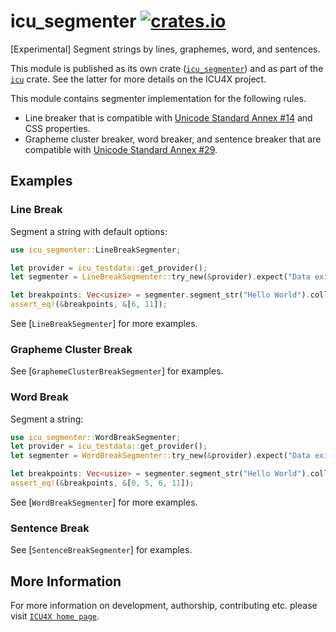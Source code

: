# icu_segmenter [![crates.io](https://img.shields.io/crates/v/icu_segmenter)](https://crates.io/crates/icu_segmenter)

\[Experimental\] Segment strings by lines, graphemes, word, and sentences.

This module is published as its own crate ([`icu_segmenter`](https://docs.rs/icu_segmenter/latest/icu_segmenter/))
and as part of the [`icu`](https://docs.rs/icu/latest/icu/) crate. See the latter for more details on the ICU4X project.

This module contains segmenter implementation for the following rules.

- Line breaker that is compatible with [Unicode Standard Annex #14][UAX14] and CSS properties.
- Grapheme cluster breaker, word breaker, and sentence breaker that are compatible with
  [Unicode Standard Annex #29][UAX29].

[UAX14]: https://www.unicode.org/reports/tr14/
[UAX29]: https://www.unicode.org/reports/tr29/

## Examples

### Line Break

Segment a string with default options:

```rust
use icu_segmenter::LineBreakSegmenter;

let provider = icu_testdata::get_provider();
let segmenter = LineBreakSegmenter::try_new(&provider).expect("Data exists");

let breakpoints: Vec<usize> = segmenter.segment_str("Hello World").collect();
assert_eq!(&breakpoints, &[6, 11]);
```

See [`LineBreakSegmenter`] for more examples.

### Grapheme Cluster Break

See [`GraphemeClusterBreakSegmenter`] for examples.

### Word Break

Segment a string:

```rust
use icu_segmenter::WordBreakSegmenter;
let provider = icu_testdata::get_provider();
let segmenter = WordBreakSegmenter::try_new(&provider).expect("Data exists");

let breakpoints: Vec<usize> = segmenter.segment_str("Hello World").collect();
assert_eq!(&breakpoints, &[0, 5, 6, 11]);
```

See [`WordBreakSegmenter`] for more examples.

### Sentence Break

See [`SentenceBreakSegmenter`] for examples.

## More Information

For more information on development, authorship, contributing etc. please visit [`ICU4X home page`](https://github.com/unicode-org/icu4x).
